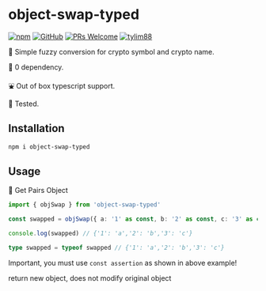 # object-swap-typed

[![npm](https://img.shields.io/npm/v/object-swap-typed)](https://www.npmjs.com/package/object-swap-typed) [![GitHub](https://img.shields.io/github/license/tylim88/object-swap-typed)](https://github.com/tylim88/object-swap-typed/blob/master/LICENSE) [![PRs Welcome](https://img.shields.io/badge/PRs-welcome-brightgreen.svg?style=flat-square)](https://github.com/tylim88/object-swap-typed/pulls) [![tylim88](https://circleci.com/gh/tylim88/object-swap-typed.svg?style=shield)](<[LINK](https://github.com/tylim88/object-swap-typed#object-swap-typed)>)

🐤 Simple fuzzy conversion for crypto symbol and crypto name.

🥰 0 dependency.

⛲️ Out of box typescript support.

🦺 Tested.

## Installation

```bash
npm i object-swap-typed
```

## Usage

🎵 Get Pairs Object

```ts
import { objSwap } from 'object-swap-typed'

const swapped = objSwap({ a: '1' as const, b: '2' as const, c: '3' as const })

console.log(swapped) // {'1': 'a','2': 'b','3': 'c'}

type swapped = typeof swapped // {'1': 'a','2': 'b','3': 'c'}
```

Important, you must use `const assertion` as shown in above example!

return new object, does not modify original object

